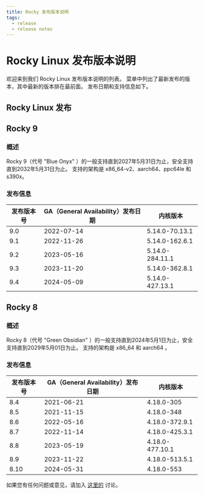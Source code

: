 ```yaml
---
title: Rocky 发布版本说明
tags:
  - release
  - release notes
---
```


# Rocky Linux 发布版本说明

欢迎来到我们 Rocky Linux 发布版本说明的列表。 菜单中列出了最新发布的版本，其中最新的版本排在最前面。 发布日期和支持信息如下。

## Rocky Linux 发布

## Rocky 9

### 概述

Rocky 9（代号 "Blue Onyx" ）的一般支持直到2027年5月31日为止，安全支持直到2032年5月31日为止。 支持的架构是 x86_64-v2、aarch64、ppc64le 和 s390x。

### 发布信息

| 发布版本号 | GA（General Availability）发布日期 | 内核版本            |
| ----- | ---------------------------- | --------------- |
| 9.0   | 2022-07-14                   | 5.14.0-70.13.1  |
| 9.1   | 2022-11-26                   | 5.14.0-162.6.1  |
| 9.2   | 2023-05-16                   | 5.14.0-284.11.1 |
| 9.3   | 2023-11-20                   | 5.14.0-362.8.1  |
| 9.4   | 2024-05-09                   | 5.14.0-427.13.1 |

## Rocky 8

### 概述

Rocky 8（代号 "Green Obsidian" ）的一般支持直到2024年5月1日为止，安全支持直到2029年5月01日为止。 支持的架构是 x86_64 和 aarch64 。

### 发布信息

| 发布版本号 | GA（General Availability）发布日期 | 内核版本            |
| ----- | ---------------------------- | --------------- |
| 8.4   | 2021-06-21                   | 4.18.0-305      |
| 8.5   | 2021-11-15                   | 4.18.0-348      |
| 8.6   | 2022-05-16                   | 4.18.0-372.9.1  |
| 8.7   | 2022-11-14                   | 4.18.0-425.3.1  |
| 8.8   | 2023-05-19                   | 4.18.0-477.10.1 |
| 8.9   | 2023-11-22                   | 4.18.0-513.5.1  |
| 8.10  | 2024-05-31                   | 4.18.0-553      |

如果您有任何问题或意见，请加入 [这里的](https://chat.rockylinux.org/rocky-linux/channels/documentation) 讨论。
